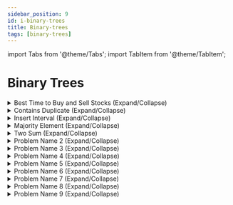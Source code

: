 ```yaml
---
sidebar_position: 9 
id: i-binary-trees
title: Binary-trees
tags: [binary-trees]
---
```


import Tabs from '@theme/Tabs';
import TabItem from '@theme/TabItem';

# Binary Trees 

<details> 
<summary> Best Time to Buy and Sell Stocks (Expand/Collapse) </summary> 

### [See LeetCode Problem #121](https://leetcode.com/problems/best-time-to-buy-and-sell-stock/)

<Tabs>
<TabItem value="java" label="Java">

```java showLineNumbers
public class Solution {
    public static void main(String[] args) {
        System.out.println("Hello, world!");
    }
}
```

</TabItem>
</Tabs>

</details>

<details> 
<summary> Contains Duplicate (Expand/Collapse) </summary> 

### [See LeetCode Problem #217](https://leetcode.com/problems/contains-duplicate/)

<Tabs>
<TabItem value="java" label="Java">

```java showLineNumbers
public class Solution {
    public static void main(String[] args) {
        System.out.println("Hello, world!");
    }
}
```

</TabItem>
</Tabs>

</details>

<details> 
<summary> Insert Interval (Expand/Collapse) </summary> 

### [See LeetCode Problem #57](https://leetcode.com/problems/insert-interval/)

<Tabs>
<TabItem value="java" label="Java">

```java showLineNumbers
public class Solution {
    public static void main(String[] args) {
        System.out.println("Hello, world!");
    }
}
```

</TabItem>
</Tabs>

</details>

<details> 
<summary> Majority Element (Expand/Collapse) </summary> 

### [See LeetCode Problem #169](https://leetcode.com/problems/majority-element/)

<Tabs>
<TabItem value="java" label="Java">

```java showLineNumbers
public class Solution {
    public static void main(String[] args) {
        System.out.println("Hello, world!");
    }
}
```

</TabItem>
</Tabs>

</details>

<details> 
<summary> Two Sum (Expand/Collapse) </summary> 

### [See LeetCode Problem #1](https://leetcode.com/problems/two-sum/)

<Tabs>
<TabItem value="java" label="Java">

```java showLineNumbers
import java.util.Arrays;
import java.util.HashMap;
import java.util.Map;

public class Solution {

//    //  Brute force approach
//    public int[] twoSum(int[] nums, int target) {
//        for (int i = 0; i < nums.length; i++) {
//            for (int j = i + 1; j < nums.length; j++) {
//                if (nums[j] == target - nums[i]) {
//                    return new int[]{i, j};
//              }
//          }
//        }
//        return null;
//    }

    //  O(N) time complexity
    //  2-pass HashMap
//      static int[] twoSum(int[] nums, int target) {
//          Map<Integer, Integer> hmap = new HashMap<>();
//          for (int i = 0; i < nums.length; i++) {
//              hmap.put(nums[i], i);
//          }
//
//          for (int i = 0; i < nums.length; i++) {
//              int complement = target - nums[i];
//              if (hmap.containsKey(complement) && hmap.get(complement) != i) {
//                  return new int[] {i, hmap.get(complement)};
//              }
//          }
//          return null;
//      }

    //  O(N) time complexity
    //  1-pass HashMap
    static int[] twoSum(int[] nums, int target) {
        Map<Integer, Integer> hmap = new HashMap<>();

        for (int i = 0; i < nums.length; i++) {
            int complement = target - nums[i];
            if (hmap.containsKey(complement)) {
                return new int[] {hmap.get(complement), i};
            }
            hmap.put(nums[i], i);
        }
        return null;
    }

    public static void main(String[] args) {
        //Output: [0,1]
        int[] nums1 = {2,7,11,15};
        int target1 = 9;

        //Output: [1,2]
        int[] nums2 = {3,2,4};
        int target2 = 6;

        //Output: [0,1]
        int[] nums3 = {3,3};
        int target3 = 6;

        System.out.println(Arrays.toString(twoSum(nums1, target1)));
        System.out.println(Arrays.toString(twoSum(nums2, target2)));
        System.out.println(Arrays.toString(twoSum(nums3, target3)));
    }
}
```

</TabItem>
</Tabs>

</details>

<details> 
<summary> Problem Name 2 (Expand/Collapse) </summary> 

<!-- two_sum [***Grind75-Array-1/11, +++H-Array, +++M-HashTable] -->
### [Problem statement from LeetCode](https://leetcode.com/problems/two-sum/)

<Tabs>
<TabItem value="java" label="Java">

```java showLineNumbers
public class Solution {
    public static void main(String[] args) {
        System.out.println("Hello, world!");
    }
}
```

</TabItem>
</Tabs>

</details>

<details> 
<summary> Problem Name 3 (Expand/Collapse) </summary> 

<!-- two_sum [***Grind75-Array-1/11, +++H-Array, +++M-HashTable] -->
### [Problem statement from LeetCode](https://leetcode.com/problems/two-sum/)

<Tabs>
<TabItem value="java" label="Java">

```java showLineNumbers
public class Solution {
    public static void main(String[] args) {
        System.out.println("Hello, world!");
    }
}
```

</TabItem>
</Tabs>

</details>

<details> 
<summary> Problem Name 4 (Expand/Collapse) </summary> 

<!-- two_sum [***Grind75-Array-1/11, +++H-Array, +++M-HashTable] -->
### [Problem statement from LeetCode](https://leetcode.com/problems/two-sum/)

<Tabs>
<TabItem value="java" label="Java">

```java showLineNumbers
public class Solution {
    public static void main(String[] args) {
        System.out.println("Hello, world!");
    }
}
```

</TabItem>
</Tabs>

</details>

<details> 
<summary> Problem Name 5 (Expand/Collapse) </summary> 

<!-- two_sum [***Grind75-Array-1/11, +++H-Array, +++M-HashTable] -->
### [Problem statement from LeetCode](https://leetcode.com/problems/two-sum/)

<Tabs>
<TabItem value="java" label="Java">

```java showLineNumbers
public class Solution {
    public static void main(String[] args) {
        System.out.println("Hello, world!");
    }
}
```

</TabItem>
</Tabs>

</details>

<details> 
<summary> Problem Name 6 (Expand/Collapse) </summary> 

<!-- two_sum [***Grind75-Array-1/11, +++H-Array, +++M-HashTable] -->
### [Problem statement from LeetCode](https://leetcode.com/problems/two-sum/)

<Tabs>
<TabItem value="java" label="Java">

```java showLineNumbers
public class Solution {
    public static void main(String[] args) {
        System.out.println("Hello, world!");
    }
}
```

</TabItem>
</Tabs>

</details>

<details> 
<summary> Problem Name 7 (Expand/Collapse) </summary> 

<!-- two_sum [***Grind75-Array-1/11, +++H-Array, +++M-HashTable] -->
### [Problem statement from LeetCode](https://leetcode.com/problems/two-sum/)

<Tabs>
<TabItem value="java" label="Java">

```java showLineNumbers
public class Solution {
    public static void main(String[] args) {
        System.out.println("Hello, world!");
    }
}
```

</TabItem>
</Tabs>

</details>

<details> 
<summary> Problem Name 8 (Expand/Collapse) </summary> 

<!-- two_sum [***Grind75-Array-1/11, +++H-Array, +++M-HashTable] -->
### [Problem statement from LeetCode](https://leetcode.com/problems/two-sum/)

<Tabs>
<TabItem value="java" label="Java">

```java showLineNumbers
public class Solution {
    public static void main(String[] args) {
        System.out.println("Hello, world!");
    }
}
```

</TabItem>
</Tabs>

</details>

<details> 
<summary> Problem Name 9 (Expand/Collapse) </summary> 

<!-- two_sum [***Grind75-Array-1/11, +++H-Array, +++M-HashTable] -->
### [Problem statement from LeetCode](https://leetcode.com/problems/two-sum/)

<Tabs>
<TabItem value="java" label="Java">

```java showLineNumbers
public class Solution {
    public static void main(String[] args) {
        System.out.println("Hello, world!");
    }
}
```

</TabItem>
</Tabs>

</details>